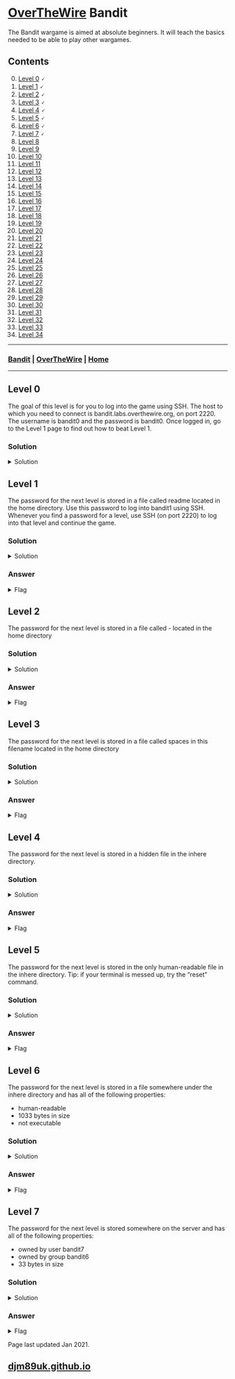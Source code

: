 # [OverTheWire](./overthewire.md) Bandit

The Bandit wargame is aimed at absolute beginners. It will teach the basics needed to be able to play other wargames. 

## Contents

0. [Level 0](#level-0) 🗸
1. [Level 1](#level-1) 🗸
2. [Level 2](#level-2) 🗸
3. [Level 3](#level-3) 🗸
4. [Level 4](#level-4) 🗸
5. [Level 5](#level-5) 🗸
6. [Level 6](#level-6) 🗸
7. [Level 7](#level-7) 🗸
8. [Level 8](#level-8)
9. [Level 9](#level-9)
10. [Level 10](#level-10)
11. [Level 11](#level-11)
12. [Level 12](#level-12)
13. [Level 13](#level-13)
14. [Level 14](#level-14)
15. [Level 15](#level-15)
16. [Level 16](#level-16)
17. [Level 17](#level-17)
18. [Level 18](#level-18)
19. [Level 19](#level-19)
20. [Level 20](#level-20)
21. [Level 21](#level-21)
22. [Level 22](#level-22)
23. [Level 23](#level-23)
24. [Level 24](#level-24)
25. [Level 25](#level-25)
26. [Level 26](#level-26)
27. [Level 27](#level-27)
28. [Level 28](#level-28)
29. [Level 29](#level-29)
30. [Level 30](#level-30)
31. [Level 31](#level-31)
32. [Level 32](#level-32)
33. [Level 33](#level-33)
34. [Level 34](#level-34)

---

### [Bandit](#contents) | [OverTheWire](./overthewire.md) | [Home](./index.md)

---

## Level 0

The goal of this level is for you to log into the game using SSH. The host to which you need to connect is bandit.labs.overthewire.org, on port 2220. The username is bandit0 and the password is bandit0. Once logged in, go to the Level 1 page to find out how to beat Level 1.

### Solution

<details>

<summary markdown="span">Solution</summary>

~~~shell
$ sshpass -p "bandit0" ssh -p 2220 bandit0@bandit.labs.overthewire.org
~~~

</details>

## Level 1

The password for the next level is stored in a file called readme located in the home directory. Use this password to log into bandit1 using SSH. Whenever you find a password for a level, use SSH (on port 2220) to log into that level and continue the game.

### Solution

<details>

<summary markdown="span">Solution</summary>

~~~shell
bandit0@bandit:~$ ls
readme
bandit0@bandit:~$ cat readme 
boJ9jbbUNNfktd78OOpsqOltutMc3MY1
~~~

</details>

### Answer

<details>

<summary markdown="span">Flag</summary>

~~~
$ sshpass -p "boJ9jbbUNNfktd78OOpsqOltutMc3MY1" ssh -p 2220 bandit1@bandit.labs.overthewire.org
~~~

</details>

## Level 2

The password for the next level is stored in a file called - located in the home directory

### Solution

<details>

<summary markdown="span">Solution</summary>

~~~shell
bandit1@bandit:~$ ls
-
bandit1@bandit:~$ cat ./-
CV1DtqXWVFXTvM2F0k09SHz0YwRINYA9
~~~

</details>

### Answer

<details>

<summary markdown="span">Flag</summary>

~~~
$ sshpass -p "CV1DtqXWVFXTvM2F0k09SHz0YwRINYA9" ssh -p 2220 bandit2@bandit.labs.overthewire.org
~~~

</details>

## Level 3

The password for the next level is stored in a file called spaces in this filename located in the home directory

### Solution

<details>

<summary markdown="span">Solution</summary>

~~~shell
bandit2@bandit:~$ ls
spaces in this filename
bandit2@bandit:~$ cat spaces\ in\ this\ filename 
UmHadQclWmgdLOKQ3YNgjWxGoRMb5luK
~~~

</details>

### Answer

<details>

<summary markdown="span">Flag</summary>

~~~
$ sshpass -p "UmHadQclWmgdLOKQ3YNgjWxGoRMb5luK" ssh -p 2220 bandit3@bandit.labs.overthewire.org
~~~

</details>

## Level 4

The password for the next level is stored in a hidden file in the inhere directory.

### Solution

<details>

<summary markdown="span">Solution</summary>

~~~shell
bandit3@bandit:~$ ls
inhere
bandit3@bandit:~$ cd inhere/
bandit3@bandit:~/inhere$ ls -a
.  ..  .hidden
bandit3@bandit:~/inhere$ cat .hidden
pIwrPrtPN36QITSp3EQaw936yaFoFgAB
~~~

</details>

### Answer

<details>

<summary markdown="span">Flag</summary>

~~~
$ sshpass -p "pIwrPrtPN36QITSp3EQaw936yaFoFgAB" ssh -p 2220 bandit4@bandit.labs.overthewire.org
~~~

</details>

## Level 5

The password for the next level is stored in the only human-readable file in the inhere directory. Tip: if your terminal is messed up, try the “reset” command.

### Solution

<details>

<summary markdown="span">Solution</summary>

~~~shell
bandit4@bandit:~$ ls
inhere
bandit4@bandit:~$ cd inhere/
bandit4@bandit:~/inhere$ ls -a
.  ..  -file00  -file01  -file02  -file03  -file04  -file05  -file06  -file07  -file08  -file09
bandit4@bandit:~/inhere$ find . -type f -exec cat {} +
?�koReBOKuIDDepwhWk7jZC0RTdopnAYKhx,��/`2ғ�%��rL~5�g��� �����ly���~��A�f����-E�{���m�����ܗM������h!TQO�`�4"aל�߂phT��,�A�r�l$�?h�9('���!y�e�#�x�O��=���T�?�i��j��îP�F�l�n��J����{��@i�4�ו$����I&������c���ގ.�
e�)�#��5����p��V�_���ׯ�mm�e�0$�in=��_b�5FA�P7sz��gN
bandit4@bandit:~/inhere$ grep "Depw" ~/inhere/*
/home/bandit4/inhere/-file07:koReBOKuIDDepwhWk7jZC0RTdopnAYKh
bandit4@bandit:~/inhere$ cat ./-file07
koReBOKuIDDepwhWk7jZC0RTdopnAYKh
~~~

</details>

### Answer

<details>

<summary markdown="span">Flag</summary>

~~~
$ sshpass -p "koReBOKuIDDepwhWk7jZC0RTdopnAYKh" ssh -p 2220 bandit5@bandit.labs.overthewire.org
~~~

</details>

## Level 6

The password for the next level is stored in a file somewhere under the inhere directory and has all of the following properties:

- human-readable
- 1033 bytes in size
- not executable

### Solution

<details>

<summary markdown="span">Solution</summary>

~~~shell
bandit5@bandit:~$ cd inhere/
bandit5@bandit:~/inhere$ du -a -b | grep 1033
1033	./maybehere07/.file2
bandit5@bandit:~/inhere$ cat ./maybehere07/.file2
DXjZPULLxYr17uwoI01bNLQbtFemEgo7
~~~

</details>

### Answer

<details>

<summary markdown="span">Flag</summary>

~~~
$ sshpass -p "DXjZPULLxYr17uwoI01bNLQbtFemEgo7" ssh -p 2220 bandit6@bandit.labs.overthewire.org
~~~

</details>

## Level 7

The password for the next level is stored somewhere on the server and has all of the following properties:

- owned by user bandit7
- owned by group bandit6
- 33 bytes in size

### Solution

<details>

<summary markdown="span">Solution</summary>

~~~shell
bandit6@bandit:~$ find / -type f -size 33c -user bandit7 -group bandit6
find: ‘/root’: Permission denied
find: ‘/home/bandit28-git’: Permission denied
find: ‘/home/bandit30-git’: Permission denied
find: ‘/home/bandit5/inhere’: Permission denied
find: ‘/home/bandit27-git’: Permission denied
find: ‘/home/bandit29-git’: Permission denied
find: ‘/home/bandit31-git’: Permission denied
find: ‘/lost+found’: Permission denied
find: ‘/etc/ssl/private’: Permission denied
find: ‘/etc/polkit-1/localauthority’: Permission denied
find: ‘/etc/lvm/archive’: Permission denied
find: ‘/etc/lvm/backup’: Permission denied
find: ‘/sys/fs/pstore’: Permission denied
find: ‘/proc/tty/driver’: Permission denied
find: ‘/proc/24049/task/24049/fdinfo/6’: No such file or directory
find: ‘/proc/24049/fdinfo/5’: No such file or directory
find: ‘/cgroup2/csessions’: Permission denied
find: ‘/boot/lost+found’: Permission denied
find: ‘/tmp’: Permission denied
find: ‘/run/lvm’: Permission denied
find: ‘/run/screen/S-bandit0’: Permission denied
find: ‘/run/screen/S-bandit9’: Permission denied
find: ‘/run/screen/S-bandit28’: Permission denied
find: ‘/run/screen/S-bandit18’: Permission denied
find: ‘/run/screen/S-bandit1’: Permission denied
find: ‘/run/screen/S-bandit20’: Permission denied
find: ‘/run/screen/S-bandit12’: Permission denied
find: ‘/run/screen/S-bandit5’: Permission denied
find: ‘/run/screen/S-bandit7’: Permission denied
find: ‘/run/screen/S-bandit16’: Permission denied
find: ‘/run/screen/S-bandit26’: Permission denied
find: ‘/run/screen/S-bandit8’: Permission denied
find: ‘/run/screen/S-bandit15’: Permission denied
find: ‘/run/screen/S-bandit4’: Permission denied
find: ‘/run/screen/S-bandit3’: Permission denied
find: ‘/run/screen/S-bandit19’: Permission denied
find: ‘/run/screen/S-bandit31’: Permission denied
find: ‘/run/screen/S-bandit17’: Permission denied
find: ‘/run/screen/S-bandit2’: Permission denied
find: ‘/run/screen/S-bandit22’: Permission denied
find: ‘/run/screen/S-bandit21’: Permission denied
find: ‘/run/screen/S-bandit14’: Permission denied
find: ‘/run/screen/S-bandit13’: Permission denied
find: ‘/run/screen/S-bandit25’: Permission denied
find: ‘/run/screen/S-bandit24’: Permission denied
find: ‘/run/screen/S-bandit23’: Permission denied
find: ‘/run/shm’: Permission denied
find: ‘/run/lock/lvm’: Permission denied
find: ‘/var/spool/bandit24’: Permission denied
find: ‘/var/spool/cron/crontabs’: Permission denied
find: ‘/var/spool/rsyslog’: Permission denied
find: ‘/var/tmp’: Permission denied
find: ‘/var/lib/apt/lists/partial’: Permission denied
find: ‘/var/lib/polkit-1’: Permission denied
/var/lib/dpkg/info/bandit7.password
find: ‘/var/log’: Permission denied
find: ‘/var/cache/apt/archives/partial’: Permission denied
find: ‘/var/cache/ldconfig’: Permission denied
bandit6@bandit:~$ cat /var/lib/dpkg/info/bandit7.password 
HKBPTKQnIay4Fw76bEy8PVxKEDQRKTzs
~~~

</details>

### Answer

<details>

<summary markdown="span">Flag</summary>

~~~
$ sshpass -p "HKBPTKQnIay4Fw76bEy8PVxKEDQRKTzs" ssh -p 2220 bandit7@bandit.labs.overthewire.org
~~~

</details>

Page last updated Jan 2021.

## [djm89uk.github.io](https://djm89uk.github.io)
